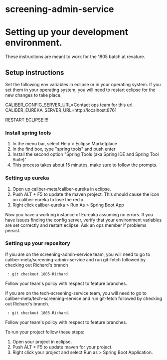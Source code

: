 # screening-admin-service

# Setting up your development environment.

These instructions are meant to work for the 1805 batch at revature.

## Setup instructions

Set the following env variables in eclipse or in your operating
system. If you set them in your operating system, you will need to
restart eclipse for the new changes to take place.

CALIBER_CONFIG_SERVER_URL=Contact ops team for this url.
CALIBER_EUREKA_SERVER_URL=http://localhost:8761

RESTART ECLIPSE!!!!

### Install spring tools
  1. In the menu bar, select Help > Eclipse Marketplace
  2. In the find box, type "spring tools" and push enter
  3. Install the second option "Spring Tools (aka Spring IDE and Spring Tool Suite)"
  4. This process takes about 15 minutes, make sure to follow the prompts.

### Setting up eureka
  1. Open up caliber-meta/caliber-eureka in eclipse.
  2. Push ALT + F5 to update the maven project. This should cause the
     icon on caliber-eureka to lose the red x.
  3. Right click caliber-eureka > Run As > Spring Boot App

Now you have a working instance of Eureaka assuming no errors. If you
have issues finding the config server, verify that your environment
variables are set correctly and restart eclipse. Ask an ops member if
problems persist.

### Setting up your repository

   If you are on the screening-admin-service team, you will need to go
   to caliber-meta/screening-admin-service and run git-fetch followed
   by checking out Richard's branch
   
     : git checkout 1805-Richard

   Follow your team's policy with respect to feature branches.

   If you are on the tech-screening-service team, you will need to go
   to caliber-meta/tech-screening-service and run git-fetch followed
   by checking out Richard's branch.

     : git checkout 1805-Richard.

   Follow your team's policy with respect to feature branches.

   
   To run your project follow these steps:

   1. Open your project in eclipse.
   2. Push ALT + F5 to update maven for your project.
   3. Right click your project and select Run as > Spring Boot Application.
